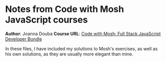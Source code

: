 # Notes from Code with Mosh JavaScript courses
**Author**: Joanna Douba
**Course URL**: [Code with Mosh: Full Stack JavaScript Developer Bundle](https://codewithmosh.com/p/full-stack-javascript-developer-bundle)

In these files, I have included my solutions to Mosh's exercises, as well as his own solutions, as they are usually more elegant than mine.
